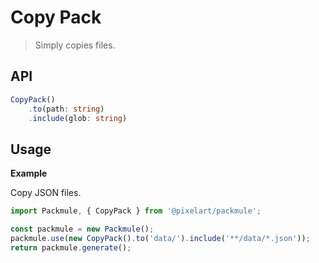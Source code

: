 # Copy Pack
> Simply copies files.

## API
```ts
CopyPack()
    .to(path: string)
    .include(glob: string)
```

## Usage

**Example**

Copy JSON files.

```ts
import Packmule, { CopyPack } from '@pixelart/packmule';

const packmule = new Packmule();
packmule.use(new CopyPack().to('data/').include('**/data/*.json'));
return packmule.generate();
```
